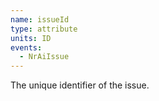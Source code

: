 ```yaml
---
name: issueId
type: attribute
units: ID
events:
  - NrAiIssue
---
```


The unique identifier of the issue.